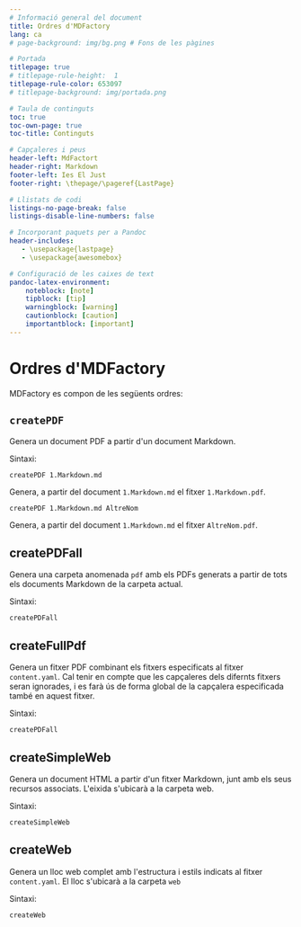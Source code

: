 ```yaml
---
# Informació general del document
title: Ordres d'MDFactory
lang: ca                 
# page-background: img/bg.png # Fons de les pàgines

# Portada
titlepage: true
# titlepage-rule-height:  1
titlepage-rule-color: 653097 
# titlepage-background: img/portada.png 

# Taula de continguts
toc: true
toc-own-page: true
toc-title: Continguts

# Capçaleres i peus
header-left: MdFactort
header-right: Markdown
footer-left: Ies El Just
footer-right: \thepage/\pageref{LastPage}

# Llistats de codi
listings-no-page-break: false
listings-disable-line-numbers: false

# Incorporant paquets per a Pandoc
header-includes:
   - \usepackage{lastpage}
   - \usepackage{awesomebox}

# Configuració de les caixes de text
pandoc-latex-environment:
    noteblock: [note]
    tipblock: [tip]
    warningblock: [warning]
    cautionblock: [caution]
    importantblock: [important]
---
```


# Ordres d'MDFactory

MDFactory es compon de les següents ordres:

## `createPDF`

Genera un document PDF a partir d'un document Markdown.

Sintaxi:

```
createPDF 1.Markdown.md
```

Genera, a partir del document `1.Markdown.md` el fitxer `1.Markdown.pdf`.


```
createPDF 1.Markdown.md AltreNom
```

Genera, a partir del document `1.Markdown.md` el fitxer `AltreNom.pdf`.


## createPDFall

Genera una carpeta anomenada `pdf` amb  els PDFs generats a partir de tots els documents Markdown de la carpeta actual.

Sintaxi:

```
createPDFall
```

## createFullPdf

Genera un fitxer PDF combinant els fitxers especificats al fitxer `content.yaml`. Cal tenir en compte que les capçaleres dels difernts fitxers seran ignorades, i es farà ús de forma global de la capçalera especificada també en aquest fitxer.


Sintaxi:

```
createPDFall
```

## createSimpleWeb

Genera un document HTML a partir d'un fitxer Markdown, junt amb els seus recursos associats. L'eixida s'ubicarà a la carpeta web.

Sintaxi:

```
createSimpleWeb
```

## createWeb

Genera un lloc web complet amb l'estructura i estils indicats al fitxer `content.yaml`. El lloc s'ubicarà a la carpeta `web`

Sintaxi:

```
createWeb
```
